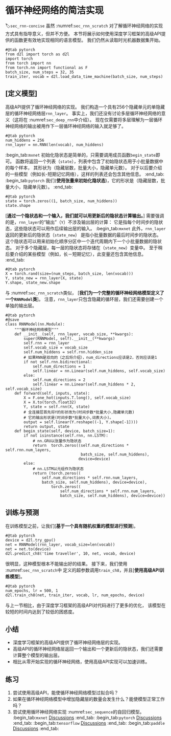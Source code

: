 # 循环神经网络的简洁实现
:label:`sec_rnn-concise`
虽然 :numref:`sec_rnn_scratch`
对了解循环神经网络的实现方式具有指导意义，但并不方便。
本节将展示如何使用深度学习框架的高级API提供的函数更有效地实现相同的语言模型。
我们仍然从读取时光机器数据集开始。
```{.python .input}
#@tab pytorch
from d2l import torch as d2l
import torch
from torch import nn
from torch.nn import functional as F
batch_size, num_steps = 32, 35
train_iter, vocab = d2l.load_data_time_machine(batch_size, num_steps)
```
## [**定义模型**]
高级API提供了循环神经网络的实现。
我们构造一个具有256个隐藏单元的单隐藏层的循环神经网络层`rnn_layer`。
事实上，我们还没有讨论多层循环神经网络的意义（这将在 :numref:`sec_deep_rnn`中介绍）。
现在仅需要将多层理解为一层循环神经网络的输出被用作下一层循环神经网络的输入就足够了。
```{.python .input}
#@tab pytorch
num_hiddens = 256
rnn_layer = nn.RNN(len(vocab), num_hiddens)
```
:begin_tab:`mxnet`
初始化隐状态是简单的，只需要调用成员函数`begin_state`即可。
函数将返回一个列表（`state`），列表中包含了初始隐状态用于小批量数据中的每个样本，
其形状为（隐藏层数，批量大小，隐藏单元数）。
对于以后要介绍的一些模型（例如长-短期记忆网络），这样的列表还会包含其他信息。
:end_tab:
:begin_tab:`pytorch`
我们(**使用张量来初始化隐状态**)，它的形状是（隐藏层数，批量大小，隐藏单元数）。
:end_tab:
```{.python .input}
#@tab pytorch
state = torch.zeros((1, batch_size, num_hiddens))
state.shape
```
[**通过一个隐状态和一个输入，我们就可以用更新后的隐状态计算输出。**]
需要强调的是，`rnn_layer`的“输出”（`Y`）不涉及输出层的计算：
它是指每个时间步的隐状态，这些隐状态可以用作后续输出层的输入。
:begin_tab:`mxnet`
此外，`rnn_layer`返回的更新后的隐状态（`state_new`）
是指小批量数据的最后时间步的隐状态。
这个隐状态可以用来初始化顺序分区中一个迭代周期内下一个小批量数据的隐状态。
对于多个隐藏层，每一层的隐状态将存储在（`state_new`）变量中。
至于稍后要介绍的某些模型（例如，长－短期记忆），此变量还包含其他信息。
:end_tab:
```{.python .input}
#@tab pytorch
X = torch.rand(size=(num_steps, batch_size, len(vocab)))
Y, state_new = rnn_layer(X, state)
Y.shape, state_new.shape
```
与 :numref:`sec_rnn_scratch`类似，
[**我们为一个完整的循环神经网络模型定义了一个`RNNModel`类**]。
注意，`rnn_layer`只包含隐藏的循环层，我们还需要创建一个单独的输出层。
```{.python .input}
#@tab pytorch
#@save
class RNNModel(nn.Module):
    """循环神经网络模型"""
    def __init__(self, rnn_layer, vocab_size, **kwargs):
        super(RNNModel, self).__init__(**kwargs)
        self.rnn = rnn_layer
        self.vocab_size = vocab_size
        self.num_hiddens = self.rnn.hidden_size
        # 如果RNN是双向的（之后将介绍），num_directions应该是2，否则应该是1
        if not self.rnn.bidirectional:
            self.num_directions = 1
            self.linear = nn.Linear(self.num_hiddens, self.vocab_size)
        else:
            self.num_directions = 2
            self.linear = nn.Linear(self.num_hiddens * 2, self.vocab_size)
    def forward(self, inputs, state):
        X = F.one_hot(inputs.T.long(), self.vocab_size)
        X = X.to(torch.float32)
        Y, state = self.rnn(X, state)
        # 全连接层首先将Y的形状改为(时间步数*批量大小,隐藏单元数)
        # 它的输出形状是(时间步数*批量大小,词表大小)。
        output = self.linear(Y.reshape((-1, Y.shape[-1])))
        return output, state
    def begin_state(self, device, batch_size=1):
        if not isinstance(self.rnn, nn.LSTM):
            # nn.GRU以张量作为隐状态
            return  torch.zeros((self.num_directions * self.rnn.num_layers,
                                 batch_size, self.num_hiddens), 
                                device=device)
        else:
            # nn.LSTM以元组作为隐状态
            return (torch.zeros((
                self.num_directions * self.rnn.num_layers,
                batch_size, self.num_hiddens), device=device),
                    torch.zeros((
                        self.num_directions * self.rnn.num_layers,
                        batch_size, self.num_hiddens), device=device))
```
## 训练与预测
在训练模型之前，让我们[**基于一个具有随机权重的模型进行预测**]。
```{.python .input}
#@tab pytorch
device = d2l.try_gpu()
net = RNNModel(rnn_layer, vocab_size=len(vocab))
net = net.to(device)
d2l.predict_ch8('time traveller', 10, net, vocab, device)
```
很明显，这种模型根本不能输出好的结果。
接下来，我们使用 :numref:`sec_rnn_scratch`中
定义的超参数调用`train_ch8`，并且[**使用高级API训练模型**]。
```{.python .input}
#@tab pytorch
num_epochs, lr = 500, 1
d2l.train_ch8(net, train_iter, vocab, lr, num_epochs, device)
```
与上一节相比，由于深度学习框架的高级API对代码进行了更多的优化，
该模型在较短的时间内达到了较低的困惑度。
## 小结
* 深度学习框架的高级API提供了循环神经网络层的实现。
* 高级API的循环神经网络层返回一个输出和一个更新后的隐状态，我们还需要计算整个模型的输出层。
* 相比从零开始实现的循环神经网络，使用高级API实现可以加速训练。
## 练习
1. 尝试使用高级API，能使循环神经网络模型过拟合吗？
1. 如果在循环神经网络模型中增加隐藏层的数量会发生什么？能使模型正常工作吗？
1. 尝试使用循环神经网络实现 :numref:`sec_sequence`的自回归模型。
:begin_tab:`mxnet`
[Discussions](https://discuss.d2l.ai/t/2105)
:end_tab:
:begin_tab:`pytorch`
[Discussions](https://discuss.d2l.ai/t/2106)
:end_tab:
:begin_tab:`tensorflow`
[Discussions](https://discuss.d2l.ai/t/5766)
:end_tab:
:begin_tab:`paddle`
[Discussions](https://discuss.d2l.ai/t/11800)
:end_tab: